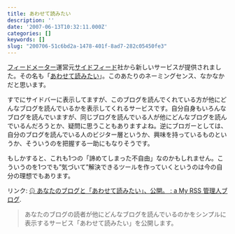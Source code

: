 ```yaml
---
title: あわせて読みたい
description: ''
date: '2007-06-13T10:32:11.000Z'
categories: []
keywords: []
slug: "200706-51c6bd2a-1478-401f-8ad7-282c05450fe3"
---
```

[フィードメーター](http://feedmeter.net/)運営元[サイドフィード](http://sidefeed.com/)社から新しいサービスが提供されました。その名も「[あわせて読みたい](http://awasete.com/)」。このあたりのネーミングセンス、なかなかだと思います。

すでにサイドバーに表示してますが、このブログを読んでくれている方が他にどんなブログを読んでいるかを表示してくれるサービスです。自分自身もいろんなブログを読んでいますが、同じブログを読んでいる人が他にどんなブログを読んでいるんだろうとか、疑問に思うこともありますよね。逆にブロガーとしては、自分のブログを読んでいる人のビジター層というか、興味を持っているものというか、そういうのを把握する一助にもなりそうです。

もしかすると、これも1つの「諦めてしまった不自由」なのかもしれません。こういうのを1つでも”気づいて”解決できるツールを作っていくというのは今の自分の理想でもあります。

リンク: [۞ あなたのブログと「あわせて読みたい」、公開。 : a My RSS 管理人ブログ](http://blog.myrss.jp/archives/2007/06/post_111.html "۞ あなたのブログと「あわせて読みたい」、公開。 : a   My RSS 管理人ブログ").

> あなたのブログの読者が他にどんなブログを読んでいるのかをシンプルに表示するサービス「あわせて読みたい」を公開します。